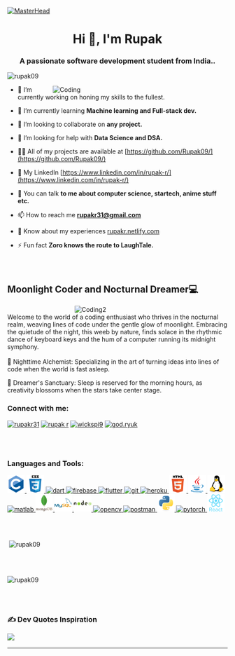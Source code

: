 [![MasterHead](https://im2.ezgif.com/tmp/ezgif-2-638ec641b8.gif)](rupakr.netlify.com)
<h1 align="center">Hi 👋, I'm Rupak</h1>
<h3 align="center">A passionate software development student from India..</h3>

<p align="left"> <img src="https://komarev.com/ghpvc/?username=rupak09&label=Profile%20views&color=0e75b6&style=flat" alt="rupak09" /> </p>

<img align="right" alt="Coding" width="400" src="https://media4.giphy.com/media/v1.Y2lkPTc5MGI3NjExYjhmZTFvd2Rjdnd1cXRvcGhoaGozZ3EyN2l2a2k5ZHk0ZmpxY3UxMSZlcD12MV9pbnRlcm5hbF9naWZfYnlfaWQmY3Q9Zw/RbDKaczqWovIugyJmW/giphy.gif">



- 🔭 I’m currently working on honing my skills to the fullest.

- 🌱 I’m currently learning **Machine learning and Full-stack dev.**

- 👯 I’m looking to collaborate on **any project.**

- 🤝 I’m looking for help with **Data Science and DSA.**

- 👨‍💻 All of my projects are available at [https://github.com/Rupak09/](https://github.com/Rupak09/)

- 📝 My LinkedIn [https://www.linkedin.com/in/rupak-r/](https://www.linkedin.com/in/rupak-r/)

- 💬 You can talk **to me about computer science, startech, anime stuff etc.**

- 📫 How to reach me **rupakr31@gmail.com**

- 📄 Know about my experiences [rupakr.netlify.com](rupakr.netlify.com)

- ⚡ Fun fact **Zoro knows the route to LaughTale.**
<br><br>

## <br> Moonlight Coder and Nocturnal Dreamer💻<br>

<img align = "right" alt="Coding2" width="350" src="https://media2.giphy.com/media/TAiOMSf1o7lB54vo2A/giphy.gif?cid=ecf05e47v1ejqsk6lt2x66n1jsb6z5dqoeucikd3050vpzwf&ep=v1_gifs_search&rid=giphy.gif&ct=g">
<br> Welcome to the world of a coding enthusiast who thrives in the nocturnal realm, weaving lines of code under the gentle glow of moonlight. Embracing the quietude of the night, this weeb by nature, finds solace in the rhythmic dance of keyboard keys and the hum of a computer running its midnight symphony.<br>

<br>
🌌 Nighttime Alchemist: Specializing in the art of turning ideas into lines of code when the world is fast asleep.

🌙 Dreamer's Sanctuary: Sleep is reserved for the morning hours, as creativity blossoms when the stars take center stage.
<br>


<h3 align="left">Connect with me:</h3>

<p align="left">
<a href="https://twitter.com/rupakr31" target="blank"><img align="center" src="https://raw.githubusercontent.com/rahuldkjain/github-profile-readme-generator/master/src/images/icons/Social/twitter.svg" alt="rupakr31" height="30" width="40" /></a>
<a href="https://linkedin.com/in/rupak r" target="blank"><img align="center" src="https://raw.githubusercontent.com/rahuldkjain/github-profile-readme-generator/master/src/images/icons/Social/linked-in-alt.svg" alt="rupak r" height="30" width="40" /></a>
<a href="https://www.leetcode.com/wickspi9" target="blank"><img align="center" src="https://raw.githubusercontent.com/rahuldkjain/github-profile-readme-generator/master/src/images/icons/Social/leet-code.svg" alt="wickspi9" height="30" width="40" /></a>
<a href="https://discord.gg/god.ryuk" target="blank"><img align="center" src="https://raw.githubusercontent.com/rahuldkjain/github-profile-readme-generator/master/src/images/icons/Social/discord.svg" alt="god.ryuk" height="30" width="40" /></a>
</p>


<br><br>

<h3 align="left">Languages and Tools:</h3>
<p align="left"> </a> <a href="https://www.cprogramming.com/" target="_blank" rel="noreferrer"> <img src="https://raw.githubusercontent.com/devicons/devicon/master/icons/c/c-original.svg" alt="c" width="40" height="40"/> </a> <a href="https://www.w3schools.com/css/" target="_blank" rel="noreferrer"> <img src="https://raw.githubusercontent.com/devicons/devicon/master/icons/css3/css3-original-wordmark.svg" alt="css3" width="40" height="40"/> </a> <a href="https://dart.dev" target="_blank" rel="noreferrer"> <img src="https://www.vectorlogo.zone/logos/dartlang/dartlang-icon.svg" alt="dart" width="40" height="40"/> </a> <a href="https://firebase.google.com/" target="_blank" rel="noreferrer"> <img src="https://www.vectorlogo.zone/logos/firebase/firebase-icon.svg" alt="firebase" width="40" height="40"/> </a> <a href="https://flutter.dev" target="_blank" rel="noreferrer"> <img src="https://www.vectorlogo.zone/logos/flutterio/flutterio-icon.svg" alt="flutter" width="40" height="40"/> </a> <a href="https://git-scm.com/" target="_blank" rel="noreferrer"> <img src="https://www.vectorlogo.zone/logos/git-scm/git-scm-icon.svg" alt="git" width="40" height="40"/> </a> <a href="https://heroku.com" target="_blank" rel="noreferrer"> <img src="https://www.vectorlogo.zone/logos/heroku/heroku-icon.svg" alt="heroku" width="40" height="40"/> </a> <a href="https://www.w3.org/html/" target="_blank" rel="noreferrer"> <img src="https://raw.githubusercontent.com/devicons/devicon/master/icons/html5/html5-original-wordmark.svg" alt="html5" width="40" height="40"/> </a> <a href="https://www.java.com" target="_blank" rel="noreferrer"> <img src="https://raw.githubusercontent.com/devicons/devicon/master/icons/java/java-original.svg" alt="java" width="40" height="40"/> </a> <a href="https://www.linux.org/" target="_blank" rel="noreferrer"> <img src="https://raw.githubusercontent.com/devicons/devicon/master/icons/linux/linux-original.svg" alt="linux" width="40" height="40"/> </a> <a href="https://www.mathworks.com/" target="_blank" rel="noreferrer"> <img src="https://upload.wikimedia.org/wikipedia/commons/2/21/Matlab_Logo.png" alt="matlab" width="40" height="40"/> </a> <a href="https://www.mongodb.com/" target="_blank" rel="noreferrer"> <img src="https://raw.githubusercontent.com/devicons/devicon/master/icons/mongodb/mongodb-original-wordmark.svg" alt="mongodb" width="40" height="40"/> </a> <a href="https://www.mysql.com/" target="_blank" rel="noreferrer"> <img src="https://raw.githubusercontent.com/devicons/devicon/master/icons/mysql/mysql-original-wordmark.svg" alt="mysql" width="40" height="40"/> </a> <a href="https://nodejs.org" target="_blank" rel="noreferrer"> <img src="https://raw.githubusercontent.com/devicons/devicon/master/icons/nodejs/nodejs-original-wordmark.svg" alt="nodejs" width="40" height="40"/> </a> <a href="https://opencv.org/" target="_blank" rel="noreferrer"> <img src="https://www.vectorlogo.zone/logos/opencv/opencv-icon.svg" alt="opencv" width="40" height="40"/> </a> <a href="https://postman.com" target="_blank" rel="noreferrer"> <img src="https://www.vectorlogo.zone/logos/getpostman/getpostman-icon.svg" alt="postman" width="40" height="40"/> </a> <a href="https://www.python.org" target="_blank" rel="noreferrer"> <img src="https://raw.githubusercontent.com/devicons/devicon/master/icons/python/python-original.svg" alt="python" width="40" height="40"/> </a> <a href="https://pytorch.org/" target="_blank" rel="noreferrer"> <img src="https://www.vectorlogo.zone/logos/pytorch/pytorch-icon.svg" alt="pytorch" width="40" height="40"/> </a> <a href="https://reactjs.org/" target="_blank" rel="noreferrer"> <img src="https://raw.githubusercontent.com/devicons/devicon/master/icons/react/react-original-wordmark.svg" alt="react" width="40" height="40"/> </a> </p>

<br><br>



<p>&nbsp;<img align="center" src="https://github-readme-stats.vercel.app/api?username=rupak09&show_icons=true&locale=en" alt="rupak09" /></p>


<br><br>

<p><img align="center" src="https://github-readme-streak-stats.herokuapp.com/?user=rupak09&" alt="rupak09" /></p>




<br><br>

### ✍️ Dev Quotes Inspiration
![](https://quotes-github-readme.vercel.app/api?type=horizontal&theme=dark)

---
